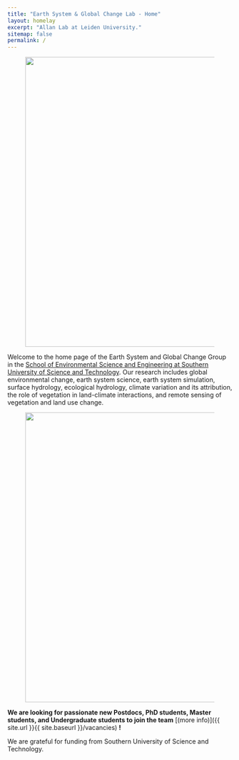 ```yaml
---
title: "Earth System & Global Change Lab - Home"
layout: homelay
excerpt: "Allan Lab at Leiden University."
sitemap: false
permalink: /
---
```


<figure>
  <img src="{{ site.url }}{{ site.baseurl }}/images/slider7001400/1588826051(1).png" style="width: 650px">
</figure>


Welcome to the home page of the Earth System and Global Change Group in the [School of Environmental Science and Engineering at Southern University of Science and Technology](https://ese.sustech.edu.cn/en). Our research includes global environmental change, earth system science, earth system simulation, surface hydrology, ecological hydrology, climate variation and its attribution, the role of vegetation in land-climate interactions, and remote sensing of vegetation and land use change. 


<figure>
  <img src="{{ site.url }}{{ site.baseurl }}/images/slider7001400/group.jpg" style="width: 650px">
</figure>

 **We are  looking for passionate new Postdocs, PhD students, Master students, and Undergraduate students to join the team** [(more info)]({{ site.url }}{{ site.baseurl }}/vacancies) **!**

We are grateful for funding from Southern University of Science and Technology.
